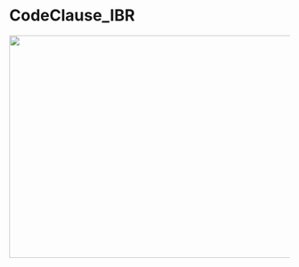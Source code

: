 # CodeClause_IBR

<img width="600" height="400" src="https://drive.google.com/file/d/1Nt3ZQwhsHcygn55nrERiG6mu_Yao20gV/view?usp=drivesdk">

 

